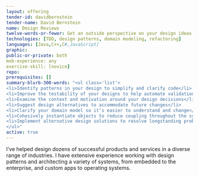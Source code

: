 ```yaml
---
layout: offering
tender-id: davidbernstein
tender-name: David Bernstein
name: Design Reviews
twelve-words-or-fewer: Get an outside perspective on your design ideas
technologies: [TDD, design patterns, domain modeling, refactoring]
languages: [Java,C++,C#,JavaScript]
graphic: 
public-or-private: both
mob-experience: any
exercise-skill: [novice]
repo: 
prerequisites: []
summary-blurb-300-words: "<ul class='list'>
<li>Identify patterns in your design to simplify and clarify code</li>
<li>Improve the testability of your designs to help automate validation</li>
<li>Examine the context and motivation around your design decisions</li>
<li>Suggest design alternatives to accommodate future changes</li>
<li>Clarify your domain model so it’s easier to understand and change</li>
<li>Cohesively instantiate objects to reduce coupling throughout the system</li>
<li>Implement alternative design solutions to resolve longstanding problems</li>
</ul>"
active: true
---
```

I’ve helped design dozens of successful products and services in a diverse range of industries. I have extensive experience working with design patterns and architecting a variety of systems, from embedded to the enterprise, and custom apps to operating systems.

